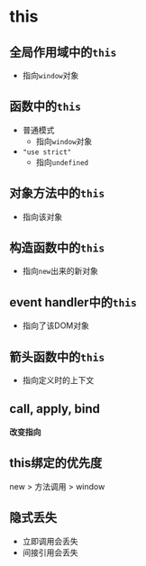 # this



## 全局作用域中的`this`

- 指向`window`对象



## 函数中的`this`

- 普通模式
  - 指向`window`对象
- `"use strict"`
  - 指向`undefined`



## 对象方法中的`this`

- 指向该对象



## 构造函数中的`this`

- 指向`new`出来的新对象



## event handler中的`this`

- 指向了该DOM对象



## 箭头函数中的`this`

- 指向定义时的上下文



## call, apply, bind

**改变指向**



## this绑定的优先度

new > 方法调用 > window



## 隐式丢失

- 立即调用会丢失
- 间接引用会丢失